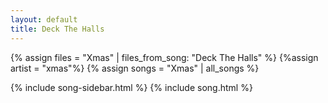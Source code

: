 ```yaml
---
layout: default
title: Deck The Halls
---
```


{% assign files = "Xmas" | files_from_song: "Deck The Halls" %}
{%assign artist = "xmas"%}
{% assign songs = "Xmas" | all_songs %}

{% include song-sidebar.html %}
{% include song.html %}